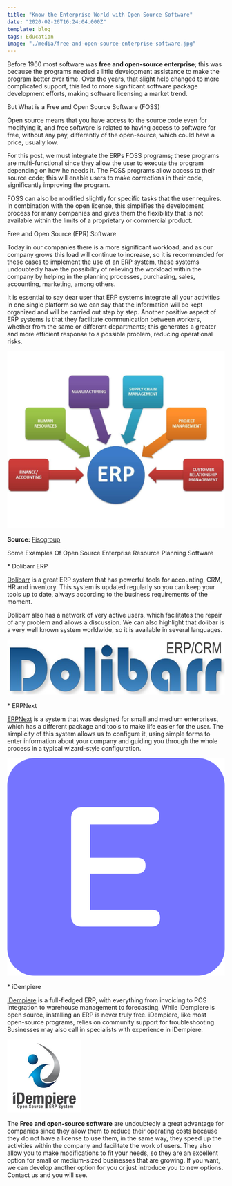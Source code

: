 ```yaml
---
title: "Know the Enterprise World with Open Source Software"
date: "2020-02-26T16:24:04.000Z"
template: blog
tags: Education
image: "./media/free-and-open-source-enterprise-software.jpg"
---
```


Before 1960 most software was **free and open-source enterprise**; this was because the programs needed a little development assistance to make the program better over time. Over the years, that slight help changed to more complicated support, this led to more significant software package development efforts, making software licensing a market trend. 


<title-2>But What is a Free and Open Source Software (FOSS)</title-2>

Open source means that you have access to the source code even for modifying it, and free software is related to having access to software for free, without any pay, differently of the open-source, which could have a price, usually low. 

For this post, we must integrate the ERPs FOSS programs; these programs are multi-functional since they allow the user to execute the program depending on how he needs it. The FOSS programs allow access to their source code; this will enable users to make corrections in their code, significantly improving the program. 

FOSS can also be modified slightly for specific tasks that the user requires. In combination with the open license, this simplifies the development process for many companies and gives them the flexibility that is not available within the limits of a proprietary or commercial product.

<title-2>Free and Open Source (EPR) Software</title-2>

Today in our companies there is a more significant workload, and as our company grows this load will continue to increase, so it is recommended for these cases to implement the use of an ERP system, these systems undoubtedly have the possibility of relieving the workload within the company by helping in the planning processes, purchasing, sales, accounting, marketing, among others. 

It is essential to say dear user that ERP systems integrate all your activities in one single platform so we can say that the information will be kept organized and will be carried out step by step. Another positive aspect of ERP systems is that they facilitate communication between workers, whether from the same or different departments; this generates a greater and more efficient response to a possible problem, reducing operational risks.    


[![erp-software](./media/ERP-software.jpg)](#)

**Source:** [Fiscgroup](http://fiscgroup.com/enterprise-resource-planning/)

<title-2>Some Examples Of  Open Source Enterprise Resource Planning Software</title-2>

<title-3>* Dolibarr ERP</title-3>

[Dolibarr](https://www.dolibarr.org/) is a great ERP system that has powerful tools for accounting, CRM, HR and inventory. This system is updated regularly so you can keep your tools up to date, always according to the business requirements of the moment. 
 
Dolibarr also has a network of very active users, which facilitates the repair of any problem and allows a discussion. We can also highlight that dolibar is a very well known system worldwide, so it is available in several languages.   

[![dolibarr-erp-software](./media/dolibarr-erp-software.jpg)](#)

<title-3>* ERPNext</title-3>

[ERPNext](https://erpnext.com/) is a system that was designed for small and medium enterprises, which has a different package and tools to make life easier for the user. The simplicity of this system allows us to configure it, using simple forms to enter information about your company and guiding you through the whole process in a typical wizard-style configuration.

[![erp-next](./media/erp-next.png)](#)

<title-3>* iDempiere</title-3>

[iDempiere](https://www.idempiere.org/) is a full-fledged ERP, with everything from invoicing to POS integration to warehouse management to forecasting. While iDempiere is open source, installing an ERP is never truly free.  iDempiere, like most open-source programs, relies on community support for troubleshooting. Businesses may also call in specialists with experience in iDempiere.

[![idempiere-erp-software](./media/idempiere-erp-software.png)](#)

The **Free and open-source software** are undoubtedly a great advantage for companies since they allow them to reduce their operating costs because they do not have a license to use them, in the same way, they speed up the activities within the company and facilitate the work of users. They also allow you to make modifications to fit your needs, so they are an excellent option for small or medium-sized businesses that are growing.  If you want, we can develop another option for you or just introduce you to new options. Contact us and you will see. 

